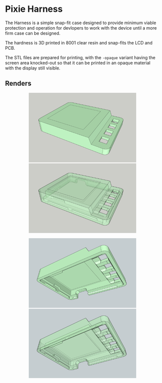 Pixie Harness
=============

The Harness is a simple snap-fit case designed to provide minimum
viable protection and operation for devlopers to work with the
device until a more firm case can be designed.

The hardness is 3D printed in 8001 clear resin and snap-fits the
LCD and PCB.

The STL files are prepared for printing, with the `-opaque` variant
having the screen area knocked-out so that it can be printed in an
opaque material with the display still visible.


Renders
-------

<p align="center">
  <img src="./v5/render-top.jpg" width="350" title="Harness Top View">
  <img src="./v5/xray-top.jpg" width="350" alt="Harness Top X-ray View">
</p>

<p align="center">
  <img src="./v5/render-bottom.jpg" width="350" title="Harness Bottom View">
  <img src="./v5/xray-bottom.jpg" width="350" alt="Harness Bottom X-ray View">
</p>

